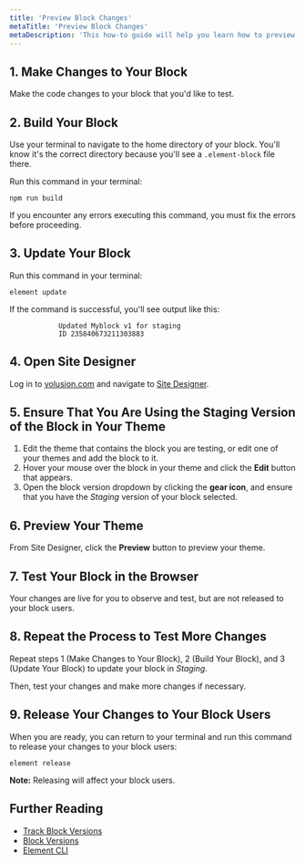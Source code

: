```yaml
---
title: 'Preview Block Changes'
metaTitle: 'Preview Block Changes'
metaDescription: 'This how-to guide will help you learn how to preview changes made to your block in Element.'
---
```


## 1. Make Changes to Your Block

Make the code changes to your block that you'd like to test.

## 2. Build Your Block

Use your terminal to navigate to the home directory of your block. You'll know it's the correct directory because you'll see a `.element-block` file there.

Run this command in your terminal:

```shell
npm run build
```

If you encounter any errors executing this command, you must fix the errors before proceeding.

## 3. Update Your Block

Run this command in your terminal:

```shell
element update
```

If the command is successful, you'll see output like this:

```shell
            Updated Myblock v1 for staging
            ID 235840673211303883
```

## 4. Open Site Designer

Log in to [volusion.com](https://www.volusion.com/login) and navigate to [Site Designer](https://admin.volusion.com/designer).

## 5. Ensure That You Are Using the Staging Version of the Block in Your Theme

1. Edit the theme that contains the block you are testing, or edit one of your themes and add the block to it.
2. Hover your mouse over the block in your theme and click the **Edit** button that appears.
3. Open the block version dropdown by clicking the **gear icon**, and ensure that you have the _Staging_ version of your block selected.

## 6. Preview Your Theme

From Site Designer, click the **Preview** button to preview your theme.

## 7. Test Your Block in the Browser

Your changes are live for you to observe and test, but are not released to your block users.

## 8. Repeat the Process to Test More Changes

Repeat steps 1 (Make Changes to Your Block), 2 (Build Your Block), and 3 (Update Your Block) to update your block in _Staging_.

Then, test your changes and make more changes if necessary.

## 9. Release Your Changes to Your Block Users

When you are ready, you can return to your terminal and run this command to release your changes to your block users:

```shell
element release
```

**Note:** Releasing will affect your block users.

## Further Reading

- [Track Block Versions](/how-to/track-block-versions)
- [Block Versions](/explanations/block-versions)
- [Element CLI](/references/element-cli)
